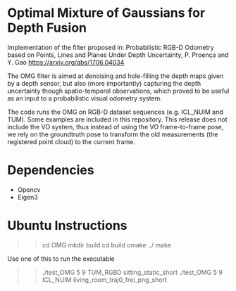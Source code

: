 # Optimal Mixture of Gaussians for Depth Fusion
Implementation of the filter proposed in:
Probabilistic RGB-D Odometry based on Points, Lines and Planes Under Depth Uncertainty, P. Proença and Y. Gao https://arxiv.org/abs/1706.04034

The OMG filter is aimed at denoising and hole-filling the depth maps given by a depth sensor, but also (more importantly) capturing the depth uncertainty though spatio-temporal observations, which proved to be useful as an input to a probabilistic visual odometry system.

The code runs the OMG on RGB-D dataset sequences (e.g. ICL_NUIM and TUM). Some examples are included in this repository.
This release does not include the VO system, thus instead of using the VO frame-to-frame pose, we rely on the groundtruth pose to transform the old measurements (the registered point cloud) to the current frame.

# Dependencies

- Opencv
- Eigen3

# Ubuntu Instructions

>> cd OMG
>> mkdir build
>> cd build
>> cmake ../
>> make


Use one of this to run the executable
>> ./test_OMG 5 9 TUM_RGBD sitting_static_short
>> ./test_OMG 5 9 ICL_NUIM living_room_traj0_frei_png_short

